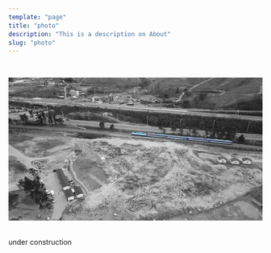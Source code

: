 ```yaml
---
template: "page"
title: "photo"
description: "This is a description on About"
slug: "photo"
---
```

<br>

![](../images/20200703/2020070309.png)

<br>  
under construction  
<br>  

